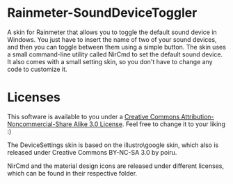 # Rainmeter-SoundDeviceToggler
A skin for Rainmeter that allows you to toggle the default sound device in Windows.
You just have to insert the name of two of your sound devices, and then you can toggle between them using a simple button.
The skin uses a small command-line utility called NirCmd to set the default sound device.
It also comes with a small setting skin, so you don't have to change any code to customize it.

# Licenses
This software is available to you under a [Creative Commons Attribution-Noncommercial-Share Alike 3.0 License](http://creativecommons.org/licenses/by-nc-sa/3.0/).
Feel free to change it to your liking :)

The DeviceSettings skin is based on the illustro\google skin, which also is released under Creative Commons BY-NC-SA 3.0 by poiru.

NirCmd and the material design icons are released under different licenses, which can be found in their respective folder.
